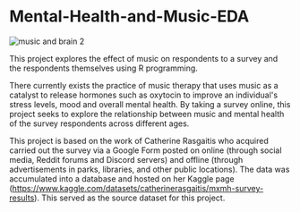 # Mental-Health-and-Music-EDA

![music and brain 2](https://user-images.githubusercontent.com/88348888/222403106-a3a31895-cdf7-4c34-af18-ccb80526681b.jpg)


This project explores the effect of music on respondents to a survey and the respondents themselves using R programming. 

 There currently exists the practice of music therapy that uses music as a catalyst to release hormones such as oxytocin to improve an individual's stress levels, mood and overall mental health. By taking a survey online, this project seeks to explore the relationship between music and mental health of the survey respondents across different ages. 
 
This project is based on the work of Catherine Rasgaitis who acquired carried out the survey via a Google Form posted on online (through social media, Reddit forums and Discord servers) and offline (through advertisements in parks, libraries, and other public locations).  The data was accumulated into a database and hosted on her Kaggle page (https://www.kaggle.com/datasets/catherinerasgaitis/mxmh-survey-results). This served as the source dataset for this project.


